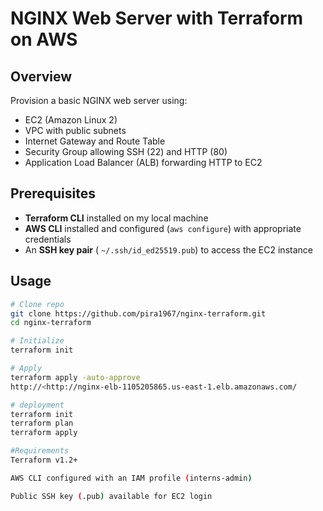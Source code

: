 # NGINX Web Server with Terraform on AWS

## Overview
Provision a basic NGINX web server using:
- EC2 (Amazon Linux 2)
- VPC with public subnets
- Internet Gateway and Route Table
- Security Group allowing SSH (22) and HTTP (80)
- Application Load Balancer (ALB) forwarding HTTP to EC2

## Prerequisites

- **Terraform CLI** installed on my local machine  
- **AWS CLI** installed and configured (`aws configure`) with appropriate credentials  
- An **SSH key pair** ( `~/.ssh/id_ed25519.pub`) to access the EC2 instance  

## Usage

```bash
# Clone repo
git clone https://github.com/pira1967/nginx-terraform.git
cd nginx-terraform

# Initialize
terraform init

# Apply
terraform apply -auto-approve
http://<http://nginx-elb-1105205865.us-east-1.elb.amazonaws.com/

# deployment
terraform init
terraform plan
terraform apply

#Requirements
Terraform v1.2+

AWS CLI configured with an IAM profile (interns-admin)

Public SSH key (.pub) available for EC2 login

